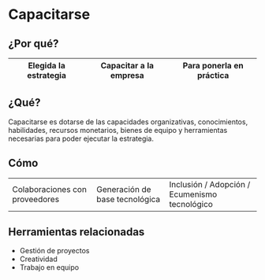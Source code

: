 # Capacitarse

## ¿Por qué?

Elegida la estrategia|Capacitar a la empresa|Para ponerla en práctica
-|-|-

## ¿Qué?

Capacitarse es dotarse de las capacidades organizativas, conocimientos, habilidades, recursos monetarios, bienes de equipo y herramientas necesarias para poder ejecutar la estrategia.

## Cómo

||||
-|-|-
Colaboraciones con proveedores|Generación de base tecnológica|Inclusión / Adopción / Ecumenismo tecnológico

## Herramientas relacionadas

- Gestión de proyectos
- Creatividad
- Trabajo en equipo
